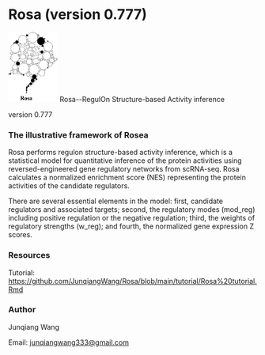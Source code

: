 # Rosa (version 0.777)
<img src="/Illustrative Figures/Rosa logo_r3.png" width="100" height="141">
Rosa--RegulOn Structure-based Activity inference

version 0.777

### The illustrative framework of Rosea

Rosa performs regulon structure-based activity inference, which is a statistical model for quantitative inference of the protein activities using reversed-engineered gene regulatory networks from scRNA-seq. Rosa calculates a normalized enrichment score (NES) representing the protein activities of the candidate regulators. 

There are several essential elements in the model: first, candidate regulators and associated targets; second, the regulatory modes (mod_reg) including positive regulation or the negative regulation; third, the weights of regulatory strengths (w_reg); and fourth, the normalized gene expression Z scores.

### Resources 
Tutorial: https://github.com/JunqiangWang/Rosa/blob/main/tutorial/Rosa%20tutorial.Rmd

### Author 
Junqiang Wang

Email: junqiangwang333@gmail.com



